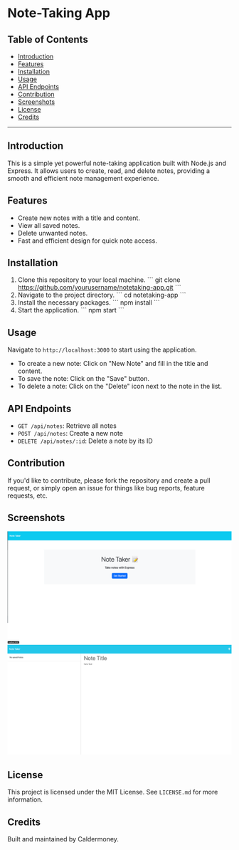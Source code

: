 # Note-Taking App

## Table of Contents
- [Introduction](#introduction)
- [Features](#features)
- [Installation](#installation)
- [Usage](#usage)
- [API Endpoints](#api-endpoints)
- [Contribution](#contribution)
- [Screenshots](#screenshots)
- [License](#license)
- [Credits](#credits)

---

## Introduction
This is a simple yet powerful note-taking application built with Node.js and Express. It allows users to create, read, and delete notes, providing a smooth and efficient note management experience.

## Features
- Create new notes with a title and content.
- View all saved notes.
- Delete unwanted notes.
- Fast and efficient design for quick note access.

## Installation
1. Clone this repository to your local machine.
    \```
    git clone https://github.com/yourusername/notetaking-app.git
    \```
2. Navigate to the project directory.
    \```
    cd notetaking-app
    \```
3. Install the necessary packages.
    \```
    npm install
    \```
4. Start the application.
    \```
    npm start
    \```

## Usage
Navigate to `http://localhost:3000` to start using the application.

- To create a new note: Click on "New Note" and fill in the title and content.
- To save the note: Click on the "Save" button.
- To delete a note: Click on the "Delete" icon next to the note in the list.

## API Endpoints
- `GET /api/notes`: Retrieve all notes
- `POST /api/notes`: Create a new note
- `DELETE /api/notes/:id`: Delete a note by its ID

## Contribution
If you'd like to contribute, please fork the repository and create a pull request, or simply open an issue for things like bug reports, feature requests, etc.

## Screenshots
![Home](image.png)
![Notes](image-1.png)

## License
This project is licensed under the MIT License. See `LICENSE.md` for more information.

## Credits
Built and maintained by Caldermoney.
